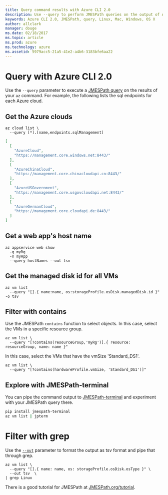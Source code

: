 ```yaml
---
title: Query command results with Azure CLI 2.0
description: Use --query to perform JMESPath queries on the output of Azure CLI 2.0 commands.
keywords: Azure CLI 2.0, JMESPath, query, Linux, Mac, Windows, OS X
author: allclark
manager: douge
ms.date: 02/18/2017
ms.topic: article
ms.prod: azure
ms.technology: azure
ms.assetid: 5979acc5-21a5-41e2-a4b6-3183bfe6aa22
---
```


# Query with Azure CLI 2.0

Use the `--query` parameter to execute a [JMESPath query](http://jmespath.org) on the results of your `az` command.
For example, the following lists the sql endpoints for each Azure cloud.

## Get the Azure clouds

```azurecli
az cloud list \
  --query [*].[name,endpoints.sqlManagement]
```

```json
[
  [
    "AzureCloud",
    "https://management.core.windows.net:8443/"
  ],
  [
    "AzureChinaCloud",
    "https://management.core.chinacloudapi.cn:8443/"
  ],
  [
    "AzureUSGovernment",
    "https://management.core.usgovcloudapi.net:8443/"
  ],
  [
    "AzureGermanCloud",
    "https://management.core.cloudapi.de:8443/"
  ]
]
```

## Get a web app's host name

```azurecli
az appservice web show 
  -g myRg 
  -n myApp 
  --query hostNames --out tsv
```

## Get the managed disk id for all VMs

```azurecli
az vm list 
  --query "[].{ name:name, os:storageProfile.osDisk.managedDisk.id }" -o tsv
```

## Filter with contains

Use the JMESPath `contains` function to select objects.
In this case, select the VMs in a specific resource group.

```azurecli
az vm list \
  --query "[?contains(resourceGroup,'myRg')].{ resource: resourceGroup, name: name }"
```

In this case, select the VMs that have the vmSize 'Standard_DS1'.

```azurecli
az vm list \
  --query "[?contains(hardwareProfile.vmSize, 'Standard_DS1')]"
```

## Explore with JMESPath-terminal

You can pipe the command output to [JMESPath-terminal](https://github.com/jmespath/jmespath.terminal)
and experiment with your JMESPath query there.

```bash
pip install jmespath-terminal
az vm list | jpterm
```

# Filter with grep

Use the [`--out`](format-output-az-cli2.md) parameter to format the output as tsv format
and pipe that through grep.

```azurecli
az vm list \
  --query "[].{ name: name, os: storageProfile.osDisk.osType }" \
  --out tsv  \
| grep Linux
```

There is a good tutorial for JMESPath at [JMESPath.org/tutorial](http:/JMESPath.org/tutoriual.html).